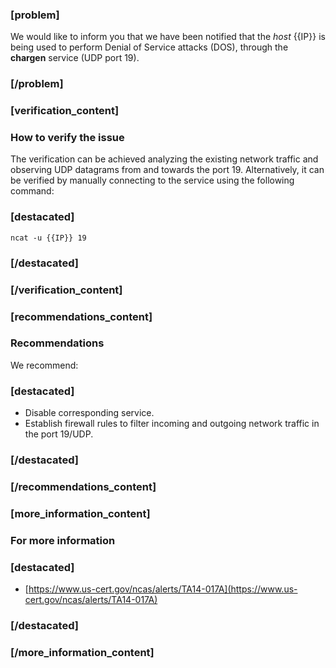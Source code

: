 
### [problem]
We would like to inform you that we have been notified that the *host* {{IP}} is being used to perform Denial of Service attacks (DOS), through the **chargen** service (UDP port 19).
### [/problem]


### [verification_content]
### How to verify the issue
The verification can be achieved analyzing the existing network traffic and observing UDP datagrams from and towards the port 19. Alternatively, it can be verified by manually connecting to the service using the following command:
### [destacated]
    ncat -u {{IP}} 19
### [/destacated]
### [/verification_content]

### [recommendations_content]
### Recommendations
We recommend:
### [destacated]
* Disable corresponding service.
* Establish firewall rules to filter incoming and outgoing network traffic in the port 19/UDP.
### [/destacated]
### [/recommendations_content]


### [more_information_content]
### For more information
### [destacated]
* [https://www.us-cert.gov/ncas/alerts/TA14-017A](https://www.us-cert.gov/ncas/alerts/TA14-017A)
### [/destacated]
### [/more_information_content]
